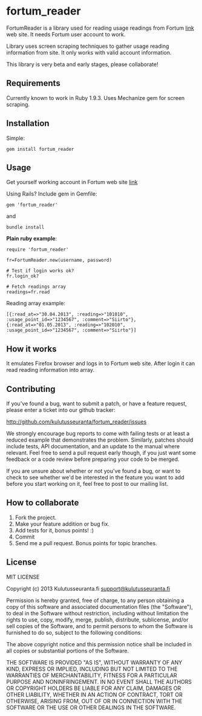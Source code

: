 fortum_reader
=============

FortumReader is a library used for reading usage readings from Fortum [link](http://www.fortum.fi) web site. It needs Fortum user account to work.

Library uses screen scraping techniques to gather usage reading information from site. It only works with valid account information.

This library is very beta and early stages, please collaborate!

Requirements
------------
Currently known to work in Ruby 1.9.3. Uses Mechanize gem for screen scraping.


Installation
------------
Simple:

	gem install fortum_reader


Usage
-----
Get yourself working account in Fortum web site [link](https://www.fortum.com/countries/fi/yksityisasiakkaat/pages/rekisteroidy.aspx)

Using Rails? Include gem in Gemfile:

	gem 'fortum_reader'

and

	bundle install

**Plain ruby example**:

	require 'fortum_reader'
	
	fr=FortumReader.new(username, password)

	# Test if login works ok?
	fr.login_ok?
	
	# Fetch readings array
	readings=fr.read

Reading array example:

	[{:read_at=>"30.04.2013", :reading=>"101010", :usage_point_id=>"1234567", :comment=>"Siirto"},
	{:read_at=>"01.05.2013", :reading=>"102010", :usage_point_id=>"1234567", :comment=>"Siirto"}]
	

How it works
------------
It emulates Firefox browser and logs in to Fortum web site. After login it can read reading information into array.

Contributing
------------

If you've found a bug, want to submit a patch, or have a feature request, please enter a ticket into our github tracker:

http://github.com/kulutusseuranta/fortum_reader/issues

We strongly encourage bug reports to come with failing tests or at least a reduced example that demonstrates the problem. Similarly, patches should include tests, API documentation, and an update to the manual where relevant. Feel free to send a pull request early though, if you just want some feedback or a code review before preparing your code to be merged.

If you are unsure about whether or not you've found a bug, or want to check to see whether we'd be interested in the feature you want to add before you start working on it, feel free to post to our mailing list.

How to collaborate
------------------

1. Fork the project.
1. Make your feature addition or bug fix.
1. Add tests for it, bonus points! :)
1. Commit
1. Send me a pull request. Bonus points for topic branches.


License
-------
MIT LICENSE

Copyright (c) 2013 Kulutusseuranta.fi <support@kulutusseuranta.fi>

Permission is hereby granted, free of charge, to any person obtaining a copy of this software and associated documentation files (the "Software"), to deal in the Software without restriction, including without limitation the rights to use, copy, modify, merge, publish, distribute, sublicense, and/or sell copies of the Software, and to permit persons to whom the Software is furnished to do so, subject to the following conditions:

The above copyright notice and this permission notice shall be included in all copies or substantial portions of the Software.

THE SOFTWARE IS PROVIDED "AS IS", WITHOUT WARRANTY OF ANY KIND, EXPRESS OR IMPLIED, INCLUDING BUT NOT LIMITED TO THE WARRANTIES OF MERCHANTABILITY, FITNESS FOR A PARTICULAR PURPOSE AND NONINFRINGEMENT. IN NO EVENT SHALL THE AUTHORS OR COPYRIGHT HOLDERS BE LIABLE FOR ANY CLAIM, DAMAGES OR OTHER LIABILITY, WHETHER IN AN ACTION OF CONTRACT, TORT OR OTHERWISE, ARISING FROM, OUT OF OR IN CONNECTION WITH THE SOFTWARE OR THE USE OR OTHER DEALINGS IN THE SOFTWARE.





